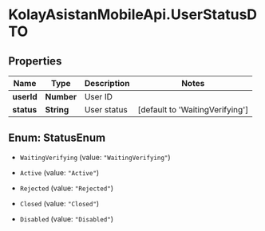 # KolayAsistanMobileApi.UserStatusDTO

## Properties

Name | Type | Description | Notes
------------ | ------------- | ------------- | -------------
**userId** | **Number** | User ID | 
**status** | **String** | User status | [default to &#39;WaitingVerifying&#39;]



## Enum: StatusEnum


* `WaitingVerifying` (value: `"WaitingVerifying"`)

* `Active` (value: `"Active"`)

* `Rejected` (value: `"Rejected"`)

* `Closed` (value: `"Closed"`)

* `Disabled` (value: `"Disabled"`)




